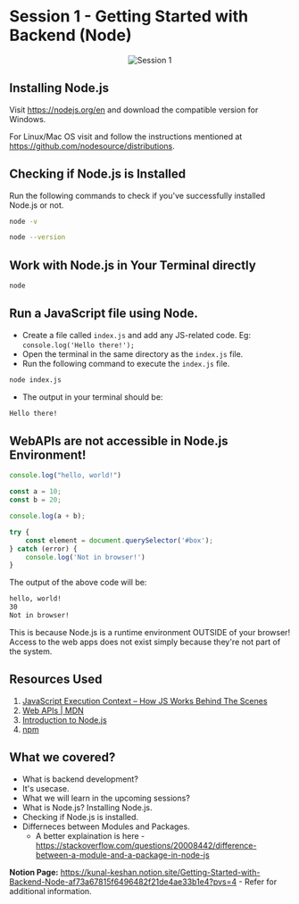 # Session 1 - Getting Started with Backend (Node)

<p align="center">
    <img src="./session-1.svg" alt="Session 1" />
</p>

## Installing Node.js

Visit https://nodejs.org/en and download the compatible version for Windows. 

For Linux/Mac OS visit and follow the instructions mentioned at https://github.com/nodesource/distributions.

## Checking if Node.js is Installed

Run the following commands to check if you've successfully installed Node.js or not.

```bash
node -v
```

```bash
node --version
```

## Work with Node.js in Your Terminal directly

```bash
node
```

## Run a JavaScript file using  Node.

- Create a file called `index.js` and add any JS-related code. Eg: `console.log('Hello there!');`
- Open the terminal in the same directory as the `index.js` file.
- Run the following command to execute the `index.js` file.

```bash
node index.js
```

- The output in your terminal should be:

```bash
Hello there!
```

## WebAPIs are not accessible in Node.js Environment!

```javascript
console.log("hello, world!")

const a = 10;
const b = 20;

console.log(a + b);

try {
    const element = document.querySelector('#box');
} catch (error) {
    console.log('Not in browser!')
}
```

The output of the above code will be:

```bash
hello, world!
30
Not in browser!
```

This is because Node.js is a runtime environment OUTSIDE of your browser! Access to the web apps does not exist simply because they're not part of the system.

## Resources Used

1. [JavaScript Execution Context – How JS Works Behind The Scenes](https://www.freecodecamp.org/news/execution-context-how-javascript-works-behind-the-scenes/)
2. [Web APIs | MDN](https://developer.mozilla.org/en-US/docs/Web/API)
3. [Introduction to Node.js](https://nodejs.dev/en/learn)
4. [npm](https://www.npmjs.com/)

## What we covered?

- What is backend development?
- It's usecase.
- What we will learn in the upcoming sessions?
- What is Node.js? Installing Node.js.
- Checking if Node.js is installed.
- Differneces between Modules and Packages.
  - A better explaination is here - <https://stackoverflow.com/questions/20008442/difference-between-a-module-and-a-package-in-node-js>

**Notion Page:** <https://kunal-keshan.notion.site/Getting-Started-with-Backend-Node-af73a67815f6496482f21de4ae33b1e4?pvs=4> - Refer for additional information.
